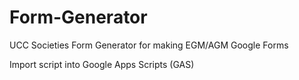 # Form-Generator

UCC Societies Form Generator for making EGM/AGM Google Forms

Import script into Google Apps Scripts (GAS) 
